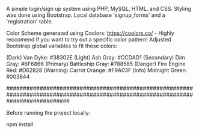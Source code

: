 


A simple login/sign up system using PHP, MySQL, HTML, and CSS. Styling was done using Bootstrap. 
Local database 'signup_forms' and a 'registration' table. 

Color Scheme generated using Coolors: https://coolors.co/ - Highly reccomend if you want to try out a specific color pattern!
Adjusted Bootstrap global variables to fit these colors: 

(Dark) Van Dyke: #38302E
(Light) Ash Gray: #CCDAD1
(Secondary) Dim Gray: #6F6866
(Primary) Battleship Gray: #788585
(Danger) Fire Engine Red: #D62828
(Warning) Carrot Orange: #F9A03F
(Info) Midnight Green: #003844

###################################################################################################################################

Before running the project locally:

npm install 


